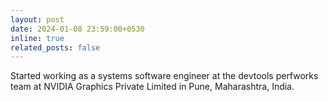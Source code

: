 ```yaml
---
layout: post
date: 2024-01-08 23:59:00+0530
inline: true
related_posts: false
---
```


Started working as a systems software engineer at the devtools perfworks team at NVIDIA Graphics Private Limited in Pune, Maharashtra, India.